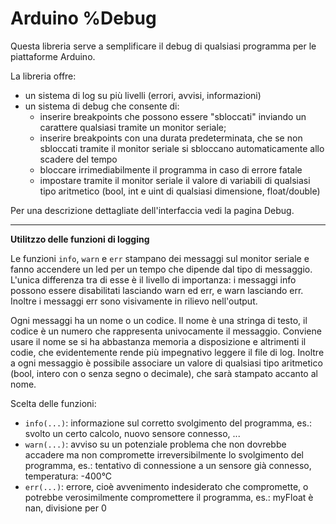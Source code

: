 Arduino %Debug
==============

Questa libreria serve a semplificare il debug di qualsiasi programma per le
piattaforme Arduino.

La libreria offre:

- un sistema di log su più livelli (errori, avvisi, informazioni)
- un sistema di debug che consente di:
  -  inserire breakpoints che possono essere "sbloccati" inviando un carattere
  qualsiasi tramite un monitor seriale;
  -  inserire breakpoints con una durata predeterminata, che se non sbloccati
  tramite il monitor seriale si sbloccano automaticamente allo scadere del tempo
  -  bloccare irrimediabilmente il programma in caso di errore fatale
  -  impostare tramite il monitor seriale il valore di variabili di qualsiasi
  tipo aritmetico (bool, int e uint di qualsiasi dimensione, float/double)


Per una descrizione dettagliate dell'interfaccia vedi la pagina Debug.

---

**Utilitzzo delle funzioni di logging**


Le funzioni `info`, `warn` e `err` stampano dei messaggi sul monitor seriale
e fanno accendere un led per un tempo che dipende dal tipo di messaggio.
L'unica differenza tra di esse è il livello di importanza: i messaggi info
possono essere disabilitati lasciando warn ed err, e warn lasciando err.
Inoltre i messaggi err sono visivamente in rilievo nell'output.

Ogni messaggi ha un nome o un codice. Il nome è una stringa di testo, il codice
è un numero che rappresenta univocamente il messaggio. Conviene usare il
nome se si ha abbastanza memoria a disposizione e altrimenti il codie, che
evidentemente rende più impegnativo leggere il file di log.
Inoltre a ogni messaggio è possibile associare un valore di qualsiasi tipo
aritmetico (bool, intero con o senza segno o decimale), che sarà stampato
accanto al nome.

Scelta delle funzioni:
- `info(...)`: informazione sul corretto svolgimento del programma, es.:
    svolto un certo calcolo, nuovo sensore connesso, ...
- `warn(...)`: avviso su un potenziale problema che non dovrebbe accadere
    ma non compromette irreversibilmente lo svolgimento del programma, es.:
    tentativo di connessione a un sensore già connesso, temperatura: -400°C
- `err(...)`: errore, cioè avvenimento indesiderato che compromette, o
    potrebbe verosimilmente compromettere il programma, es.: myFloat è nan,
    divisione per 0
